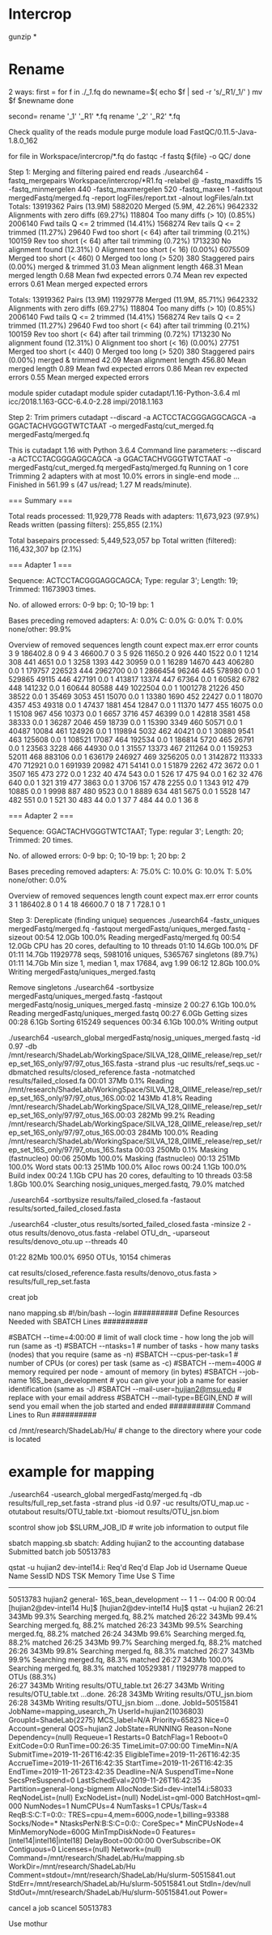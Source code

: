# Intercrop
gunzip *

# Rename
2 ways:
first = 
for f in ./*_1*.fq
do 
	newname=$( echo $f | sed -r 's/_R1/_1/' )
	mv $f $newname 
done

second=
rename '_1' '_R1' *.fq
rename '_2' '_R2' *.fq

Check quality of the reads
module purge
module load FastQC/0.11.5-Java-1.8.0_162

for file in Workspace/intercrop/*.fq
do
fastqc -f fastq ${file} -o QC/
done

Step 1: Merging and filtering paired end reads
./usearch64 -fastq_mergepairs Workspace/intercrop/*R1.fq -relabel @ -fastq_maxdiffs 15 -fastq_minmergelen 440 -fastq_maxmergelen 520 -fastq_maxee 1 -fastqout mergedFastq/merged.fq -report logFiles/report.txt -alnout logFiles/aln.txt	
Totals:
  13919362  Pairs (13.9M)
   5882020  Merged (5.9M, 42.26%)
   9642332  Alignments with zero diffs (69.27%)
    118804  Too many diffs (> 10) (0.85%)
   2006140  Fwd tails Q <= 2 trimmed (14.41%)
   1568274  Rev tails Q <= 2 trimmed (11.27%)
     29640  Fwd too short (< 64) after tail trimming (0.21%)
    100159  Rev too short (< 64) after tail trimming (0.72%)
   1713230  No alignment found (12.31%)
         0  Alignment too short (< 16) (0.00%)
   6075509  Merged too short (< 460)
         0  Merged too long (> 520)
       380  Staggered pairs (0.00%) merged & trimmed
     31.03  Mean alignment length
    468.31  Mean merged length
      0.68  Mean fwd expected errors
      0.74  Mean rev expected errors
      0.61  Mean merged expected errors

Totals:
  13919362  Pairs (13.9M)
  11929778  Merged (11.9M, 85.71%)
   9642332  Alignments with zero diffs (69.27%)
    118804  Too many diffs (> 10) (0.85%)
   2006140  Fwd tails Q <= 2 trimmed (14.41%)
   1568274  Rev tails Q <= 2 trimmed (11.27%)
     29640  Fwd too short (< 64) after tail trimming (0.21%)
    100159  Rev too short (< 64) after tail trimming (0.72%)
   1713230  No alignment found (12.31%)
         0  Alignment too short (< 16) (0.00%)
     27751  Merged too short (< 440)
         0  Merged too long (> 520)
       380  Staggered pairs (0.00%) merged & trimmed
     42.09  Mean alignment length
    456.80  Mean merged length
      0.89  Mean fwd expected errors
      0.86  Mean rev expected errors
      0.55  Mean merged expected errors

module spider cutadapt
module spider cutadapt/1.16-Python-3.6.4
ml icc/2018.1.163-GCC-6.4.0-2.28  impi/2018.1.163

Step 2: Trim primers
cutadapt --discard -a ACTCCTACGGGAGGCAGCA -a GGACTACHVGGGTWTCTAAT -o mergedFastq/cut_merged.fq mergedFastq/merged.fq

This is cutadapt 1.16 with Python 3.6.4
Command line parameters: --discard -a ACTCCTACGGGAGGCAGCA -a GGACTACHVGGGTWTCTAAT -o mergedFastq/cut_merged.fq mergedFastq/merged.fq
Running on 1 core
Trimming 2 adapters with at most 10.0% errors in single-end mode ...
Finished in 561.99 s (47 us/read; 1.27 M reads/minute).

=== Summary ===

Total reads processed:              11,929,778
Reads with adapters:                11,673,923 (97.9%)
Reads written (passing filters):       255,855 (2.1%)

Total basepairs processed: 5,449,523,057 bp
Total written (filtered):    116,432,307 bp (2.1%)

=== Adapter 1 ===

Sequence: ACTCCTACGGGAGGCAGCA; Type: regular 3'; Length: 19; Trimmed: 11673903 times.

No. of allowed errors:
0-9 bp: 0; 10-19 bp: 1

Bases preceding removed adapters:
  A: 0.0%
  C: 0.0%
  G: 0.0%
  T: 0.0%
  none/other: 99.9%

Overview of removed sequences
length  count   expect  max.err error counts
3       9       186402.8        0       9
4       3       46600.7 0       3
5       926     11650.2 0       926
440     1522    0.0     1       1214 308
441     4651    0.0     1       3258 1393
442     30959   0.0     1       16289 14670
443     406280  0.0     1       179757 226523
444     2962700 0.0     1       2866454 96246
445     578980  0.0     1       529865 49115
446     427191  0.0     1       413817 13374
447     67364   0.0     1       60582 6782
448     141232  0.0     1       60644 80588
449     1022504 0.0     1       1001278 21226
450     38522   0.0     1       35469 3053
451     15070   0.0     1       13380 1690
452     22427   0.0     1       18070 4357
453     49318   0.0     1       47437 1881
454     12847   0.0     1       11370 1477
455     16075   0.0     1       15108 967
456     10373   0.0     1       6657 3716
457     46399   0.0     1       42818 3581
458     38333   0.0     1       36287 2046
459     18739   0.0     1       15390 3349
460     50571   0.0     1       40487 10084
461     124926  0.0     1       119894 5032
462     40421   0.0     1       30880 9541
463     125608  0.0     1       108521 17087
464     192534  0.0     1       186814 5720
465     26791   0.0     1       23563 3228
466     44930   0.0     1       31557 13373
467     211264  0.0     1       159253 52011
468     883106  0.0     1       636179 246927
469     3256205 0.0     1       3142872 113333
470     712921  0.0     1       691939 20982
471     54141   0.0     1       51879 2262
472     3672    0.0     1       3507 165
473     272     0.0     1       232 40
474     543     0.0     1       526 17
475     94      0.0     1       62 32
476     640     0.0     1       321 319
477     3863    0.0     1       3706 157
478     2255    0.0     1       1343 912
479     10885   0.0     1       9998 887
480     9523    0.0     1       8889 634
481     5675    0.0     1       5528 147
482     551     0.0     1       521 30
483     44      0.0     1       37 7
484     44      0.0     1       36 8

=== Adapter 2 ===

Sequence: GGACTACHVGGGTWTCTAAT; Type: regular 3'; Length: 20; Trimmed: 20 times.

No. of allowed errors:
0-9 bp: 0; 10-19 bp: 1; 20 bp: 2

Bases preceding removed adapters:
  A: 75.0%
  C: 10.0%
  G: 10.0%
  T: 5.0%
  none/other: 0.0%

Overview of removed sequences
length  count   expect  max.err error counts
3       1       186402.8        0       1
4       18      46600.7 0       18
7       1       728.1   0       1

Step 3: Dereplicate (finding unique) sequences
./usearch64 -fastx_uniques mergedFastq/merged.fq -fastqout mergedFastq/uniques_merged.fastq -sizeout
00:54 12.0Gb  100.0% Reading mergedFastq/merged.fq
00:54 12.0Gb CPU has 20 cores, defaulting to 10 threads
01:10 14.6Gb  100.0% DF
01:11 14.7Gb 11929778 seqs, 5981016 uniques, 5365767 singletons (89.7%)
01:11 14.7Gb Min size 1, median 1, max 17684, avg 1.99
06:12 12.8Gb  100.0% Writing mergedFastq/uniques_merged.fastq

Remove singletons
./usearch64 -sortbysize mergedFastq/uniques_merged.fastq -fastqout mergedFastq/nosig_uniques_merged.fastq -minsize 2
00:27 6.1Gb   100.0% Reading mergedFastq/uniques_merged.fastq
00:27 6.0Gb  Getting sizes
00:28 6.1Gb  Sorting 615249 sequences
00:34 6.1Gb   100.0% Writing output

./usearch64 -usearch_global mergedFastq/nosig_uniques_merged.fastq -id 0.97 -db /mnt/research/ShadeLab/WorkingSpace/SILVA_128_QIIME_release/rep_set/rep_set_16S_only/97/97_otus_16S.fasta -strand plus -uc results/ref_seqs.uc -dbmatched results/closed_reference.fasta -notmatched results/failed_closed.fa
00:01 37Mb      0.1% Reading /mnt/research/ShadeLab/WorkingSpace/SILVA_128_QIIME_release/rep_set/rep_set_16S_only/97/97_otus_16S.00:02 143Mb    41.8% Reading /mnt/research/ShadeLab/WorkingSpace/SILVA_128_QIIME_release/rep_set/rep_set_16S_only/97/97_otus_16S.00:03 282Mb    99.2% Reading /mnt/research/ShadeLab/WorkingSpace/SILVA_128_QIIME_release/rep_set/rep_set_16S_only/97/97_otus_16S.00:03 284Mb   100.0% Reading /mnt/research/ShadeLab/WorkingSpace/SILVA_128_QIIME_release/rep_set/rep_set_16S_only/97/97_otus_16S.fasta
00:03 250Mb     0.1% Masking (fastnucleo)                                                                                        00:06 250Mb   100.0% Masking (fastnucleo)
00:13 251Mb   100.0% Word stats
00:13 251Mb   100.0% Alloc rows
00:24 1.1Gb   100.0% Build index
00:24 1.1Gb  CPU has 20 cores, defaulting to 10 threads
03:58 1.8Gb   100.0% Searching nosig_uniques_merged.fastq, 79.0% matched

./usearch64 -sortbysize results/failed_closed.fa -fastaout results/sorted_failed_closed.fasta

./usearch64 -cluster_otus results/sorted_failed_closed.fasta -minsize 2 -otus results/denovo_otus.fasta -relabel OTU_dn_ -uparseout results/denovo_otu.up --threads 40

01:22 82Mb    100.0% 6950 OTUs, 10154 chimeras


cat results/closed_reference.fasta results/denovo_otus.fasta > results/full_rep_set.fasta

creat job

nano mapping.sb
#!/bin/bash --login
########## Define Resources Needed with SBATCH Lines ##########
 
#SBATCH --time=4:00:00             	# limit of wall clock time - how long the job will run (same as -t)
#SBATCH --ntasks=1                  	# number of tasks - how many tasks (nodes) that you require (same as -n)
#SBATCH --cpus-per-task=1           	# number of CPUs (or cores) per task (same as -c)
#SBATCH --mem=400G                    	# memory required per node - amount of memory (in bytes)
#SBATCH --job-name 16S_bean_development	# you can give your job a name for easier identification (same as -J)
#SBATCH --mail-user=hujian2@msu.edu        # replace with your email address
#SBATCH --mail-type=BEGIN,END		# will send you email when the job started and ended 
########## Command Lines to Run ##########

cd /mnt/research/ShadeLab/Hu/    # change to the directory where your code is located
 

# example for mapping

./usearch64 -usearch_global mergedFastq/merged.fq -db results/full_rep_set.fasta -strand plus -id 0.97 -uc results/OTU_map.uc -otutabout results/OTU_table.txt -biomout results/OTU_jsn.biom

 

scontrol show job $SLURM_JOB_ID     # write job information to output file



sbatch mapping.sb
sbatch: Adding hujian2 to the accounting database
Submitted batch job 50513783

qstat -u hujian2
dev-intel14.i:
                                                                               Req'd  Req'd   Elap
Job id               Username Queue    Name                 SessID NDS   TSK   Memory Time Use S Time
-------------------- -------- -------- -------------------- ------ ----- ----- ------ ----- - -----
50513783             hujian2  general- 16S_bean_development --         1     1     -- 04:00 R 00:04
[hujian2@dev-intel14 Hu]$
[hujian2@dev-intel14 Hu]$ qstat -u hujian2
26:21 343Mb    99.3% Searching merged.fq, 88.2% matched
26:22 343Mb    99.4% Searching merged.fq, 88.2% matched
26:23 343Mb    99.5% Searching merged.fq, 88.2% matched
26:24 343Mb    99.6% Searching merged.fq, 88.2% matched
26:25 343Mb    99.7% Searching merged.fq, 88.2% matched
26:26 343Mb    99.8% Searching merged.fq, 88.3% matched
26:27 343Mb    99.9% Searching merged.fq, 88.3% matched
26:27 343Mb   100.0% Searching merged.fq, 88.3% matched
10529381 / 11929778 mapped to OTUs (88.3%)             
26:27 343Mb  Writing results/OTU_table.txt
26:27 343Mb  Writing results/OTU_table.txt ...done.
26:28 343Mb  Writing results/OTU_jsn.biom
26:28 343Mb  Writing results/OTU_jsn.biom ...done.
JobId=50515841 JobName=mapping_usearch_7h
   UserId=hujian2(1036803) GroupId=ShadeLab(2275) MCS_label=N/A
   Priority=65823 Nice=0 Account=general QOS=hujian2
   JobState=RUNNING Reason=None Dependency=(null)
   Requeue=1 Restarts=0 BatchFlag=1 Reboot=0 ExitCode=0:0
   RunTime=00:26:35 TimeLimit=07:00:00 TimeMin=N/A
   SubmitTime=2019-11-26T16:42:35 EligibleTime=2019-11-26T16:42:35
   AccrueTime=2019-11-26T16:42:35
   StartTime=2019-11-26T16:42:35 EndTime=2019-11-26T23:42:35 Deadline=N/A
   SuspendTime=None SecsPreSuspend=0 LastSchedEval=2019-11-26T16:42:35
   Partition=general-long-bigmem AllocNode:Sid=dev-intel14.i:58033
   ReqNodeList=(null) ExcNodeList=(null)
   NodeList=qml-000
   BatchHost=qml-000
   NumNodes=1 NumCPUs=4 NumTasks=1 CPUs/Task=4 ReqB:S:C:T=0:0:*:*
   TRES=cpu=4,mem=600G,node=1,billing=93388
   Socks/Node=* NtasksPerN:B:S:C=0:0:*:* CoreSpec=*
   MinCPUsNode=4 MinMemoryNode=600G MinTmpDiskNode=0
   Features=[intel14|intel16|intel18] DelayBoot=00:00:00
   OverSubscribe=OK Contiguous=0 Licenses=(null) Network=(null)
   Command=/mnt/research/ShadeLab/Hu/mapping.sb
   WorkDir=/mnt/research/ShadeLab/Hu
   Comment=stdout=/mnt/research/ShadeLab/Hu/slurm-50515841.out 
   StdErr=/mnt/research/ShadeLab/Hu/slurm-50515841.out
   StdIn=/dev/null
   StdOut=/mnt/research/ShadeLab/Hu/slurm-50515841.out
   Power=

cancel a job
 scancel 50513783

Use mothur 
